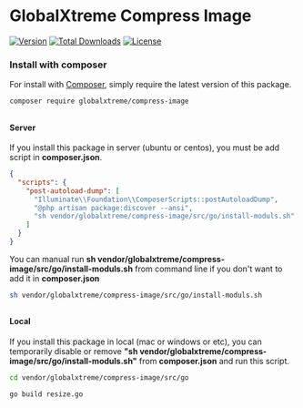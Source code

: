 GlobalXtreme Compress Image
======

[![Version](http://poser.pugx.org/globalxtreme/compress-image/version)](https://packagist.org/packages/globalxtreme/compress-image)
[![Total Downloads](http://poser.pugx.org/globalxtreme/compress-image/downloads)](https://packagist.org/packages/globalxtreme/compress-image)
[![License](http://poser.pugx.org/globalxtreme/compress-image/license)](https://packagist.org/packages/globalxtreme/compress-image)

### Install with composer

For install with [Composer](https://getcomposer.org/), simply require the
latest version of this package.

```bash
composer require globalxtreme/compress-image
```
##
#### Server
If you install this package in server (ubuntu or centos), you must be add script in **composer.json**.
```json
{
  "scripts": {
    "post-autoload-dump": [
      "Illuminate\\Foundation\\ComposerScripts::postAutoloadDump", 
      "@php artisan package:discover --ansi",
      "sh vendor/globalxtreme/compress-image/src/go/install-moduls.sh"
    ]
  }
} 
```

You can manual run **sh vendor/globalxtreme/compress-image/src/go/install-moduls.sh** from command line if you don't want to add it in **composer.json**
```bash
sh vendor/globalxtreme/compress-image/src/go/install-moduls.sh
```

##
#### Local
If you install this package in local (mac or windows or etc), you can temporarily disable or remove **"sh vendor/globalxtreme/compress-image/src/go/install-moduls.sh"** from **composer.json** and run this script.
```bash
cd vendor/globalxtreme/compress-image/src/go

go build resize.go
```
